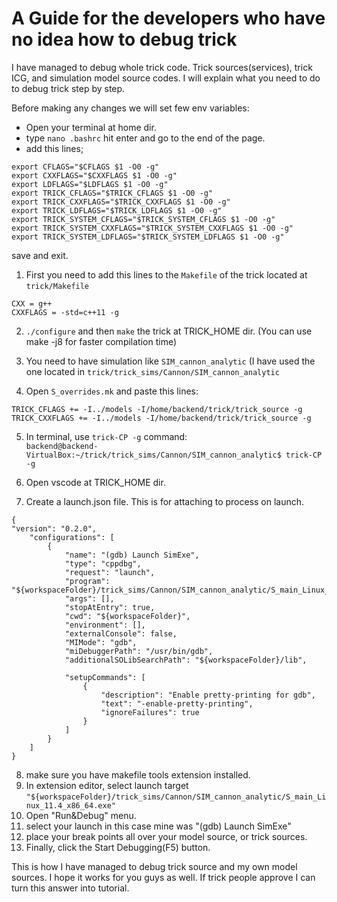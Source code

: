 # A Guide for the developers who have no idea how to debug trick

I have managed to debug whole trick code. Trick sources(services), trick ICG, and simulation model source codes. 
I will explain what you need to do to debug trick step by step. 

Before making any changes we will set few env variables:      

- Open your terminal at home dir.      
- type `nano .bashrc` hit enter and go to the end of the page.     
- add this lines;

```
export CFLAGS="$CFLAGS $1 -O0 -g"
export CXXFLAGS="$CXXFLAGS $1 -O0 -g"
export LDFLAGS="$LDFLAGS $1 -O0 -g"
export TRICK_CFLAGS="$TRICK_CFLAGS $1 -O0 -g"
export TRICK_CXXFLAGS="$TRICK_CXXFLAGS $1 -O0 -g"
export TRICK_LDFLAGS="$TRICK_LDFLAGS $1 -O0 -g"
export TRICK_SYSTEM_CFLAGS="$TRICK_SYSTEM_CFLAGS $1 -O0 -g"
export TRICK_SYSTEM_CXXFLAGS="$TRICK_SYSTEM_CXXFLAGS $1 -O0 -g"
export TRICK_SYSTEM_LDFLAGS="$TRICK_SYSTEM_LDFLAGS $1 -O0 -g"
```
save and exit.

1. First you need to add this lines to the `Makefile` of the trick located at `trick/Makefile` 
``` 
CXX = g++
CXXFLAGS = -std=c++11 -g
```
2. `./configure` and then `make` the trick at TRICK_HOME dir. (You can use make -j8 for faster compilation time)     

3. You need to have simulation like `SIM_cannon_analytic` (I have used the one located in `trick/trick_sims/Cannon/SIM_cannon_analytic`

4. Open `S_overrides.mk` and paste this lines:

```
TRICK_CFLAGS += -I../models -I/home/backend/trick/trick_source -g 
TRICK_CXXFLAGS += -I../models -I/home/backend/trick/trick_source -g 
```

5. In terminal,  use `trick-CP -g` command:      
`backend@backend-VirtualBox:~/trick/trick_sims/Cannon/SIM_cannon_analytic$ trick-CP -g`

6. Open vscode at TRICK_HOME dir.

7. Create a launch.json file. This is for attaching to process on launch.     
```
{
"version": "0.2.0",
    "configurations": [
        {   
            "name": "(gdb) Launch SimExe",
            "type": "cppdbg",
            "request": "launch",
            "program": "${workspaceFolder}/trick_sims/Cannon/SIM_cannon_analytic/S_main_Linux_11.4_x86_64.exe",  
            "args": [],
            "stopAtEntry": true,
            "cwd": "${workspaceFolder}",
            "environment": [],
            "externalConsole": false,
            "MIMode": "gdb",
            "miDebuggerPath": "/usr/bin/gdb",  
            "additionalSOLibSearchPath": "${workspaceFolder}/lib",
            
            "setupCommands": [
                {
                    "description": "Enable pretty-printing for gdb",
                    "text": "-enable-pretty-printing",
                    "ignoreFailures": true
                }
            ]            
        }
    ]
}
```
8. make sure you have makefile tools extension installed.
9. In extension editor, select launch target  `"${workspaceFolder}/trick_sims/Cannon/SIM_cannon_analytic/S_main_Linux_11.4_x86_64.exe"`
10. Open "Run&Debug" menu.
11. select your launch in this case mine was "(gdb) Launch SimExe"
12. place your break points all over your model source, or trick sources.
13. Finally, click the Start Debugging(F5) button.

This is how I have managed to debug trick source and my own model sources. I hope it works for you guys as well. If trick people approve I can turn this answer into tutorial. 